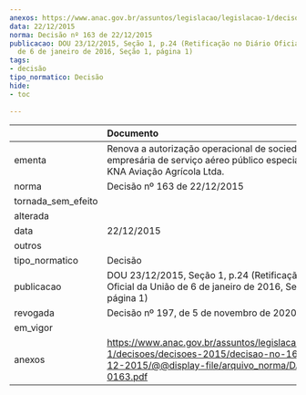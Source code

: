 ```yaml
---
anexos: https://www.anac.gov.br/assuntos/legislacao/legislacao-1/decisoes/decisoes-2015/decisao-no-163-de-22-12-2015/@@display-file/arquivo_norma/DA2015-0163.pdf
data: 22/12/2015
norma: Decisão nº 163 de 22/12/2015
publicacao: DOU 23/12/2015, Seção 1, p.24 (Retificação no Diário Oficial da União
  de 6 de janeiro de 2016, Seção 1, página 1)
tags:
- decisão
tipo_normatico: Decisão
hide: 
- toc 
 
---
```


|                    | Documento                                                                                                                                                 |
|:-------------------|:----------------------------------------------------------------------------------------------------------------------------------------------------------|
| ementa             | Renova a autorização operacional de sociedade empresária de serviço aéreo público especializado - KNA Aviação Agrícola Ltda.                              |
| norma              | Decisão nº 163 de 22/12/2015                                                                                                                              |
| tornada_sem_efeito |                                                                                                                                                           |
| alterada           |                                                                                                                                                           |
| data               | 22/12/2015                                                                                                                                                |
| outros             |                                                                                                                                                           |
| tipo_normatico     | Decisão                                                                                                                                                   |
| publicacao         | DOU 23/12/2015, Seção 1, p.24 (Retificação no Diário Oficial da União de 6 de janeiro de 2016, Seção 1, página 1)                                         |
| revogada           | Decisão nº 197, de 5 de novembro de 2020.                                                                                                                 |
| em_vigor           |                                                                                                                                                           |
| anexos             | https://www.anac.gov.br/assuntos/legislacao/legislacao-1/decisoes/decisoes-2015/decisao-no-163-de-22-12-2015/@@display-file/arquivo_norma/DA2015-0163.pdf |